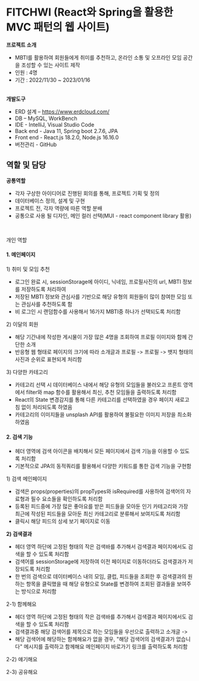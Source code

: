 # FITCHWI (React와 Spring을 활용한 MVC 패턴의 웹 사이트)

<b>프로젝트 소개</b>
    <ul>
        <li>MBTI를 활용하여 회원들에게 취미를 추천하고, 온라인 소통 및 오프라인 모임 공간을 조성할 수 있는 사이트 제작</li>
        <li>인원 : 4명</li>
        <li>기간 : 2022/11/30 ~ 2023/01/16</li>
    </ul>
<br/>
<b>개발도구</b>
    <ul>
        <li>ERD 설계 – https://www.erdcloud.com/</li>
        <li>DB – MySQL, WorkBench</li>
        <li>IDE - IntelliJ, Visual Studio Code</li>
        <li>Back end - Java 11, Spring boot 2.7.6, JPA</li>
        <li>Front end - React.js 18.2.0, Node.js 16.16.0</li>
        <li>버전관리 - GitHub</li>
    </ul>

<h2>역할 및 담당</h2>

<b>공통역할</b>

<ul>
 <li>각자 구상한 아이디어로 진행된 회의를 통해, 프로젝트 기획 및 정의</li>
 <li>데이터베이스 정의, 설계 및 구현</li>
 <li>프로젝트 전, 각자 역량에 따른 역할 분배</li>
 <li>공통으로 사용 될 디자인, 메인 컬러 선택(MUI - react component library 활용)</li>
</ul>
<br/>
<p>개인 역할</p>

<h4>1. 메인페이지</h4>

 <p>1) 취미 및 모임 추천</p>
 
<ul>
    <li>로그인 완료 시, sessionStorage에 아이디, 닉네임, 프로필사진의 url, MBTI 정보를 저장하도록 처리하여</li>
    <li>저장된 MBTI 정보와 관심사를 기반으로 해당 유형의 회원들이 많이 참여한 모임 또는 관심사를 추천하도록 함</li>
    <li>비 로그인 시 랜덤함수를 사용해서 16가지 MBTI중 하나가 선택되도록 처리함</li>
</ul>

 <o>2) 이달의 회원</o>
 
<ul>
    <li>해당 기간내에 작성한 게시물이 가장 많은 4명을 조회하여 프로필 이미지와 함께 간단한 소개</li>
    <li>반응형 웹 형태로 페이지의 크기에 따라 소개글과 프로필 -> 프로필 -> 뱃지 형태의 사진과 순위로 표현되게 처리함</li>
</ul>

<p>3) 다양한 카테고리</p>

<ul>
    <li>카테고리 선택 시 데이터베이스 내에서 해당 유형의 모임들을 불러오고 프론트 영역에서 filter와 map 함수를 활용해서 최신, 추천 모임들을 출력하도록 처리함</li>
    <li>React의 State 변경감지를 통해 다른 카테고리를 선택하였을 경우 페이지 새로고침 없이 처리되도록 하였음</li>
    <li>카테고리의 이미지들을 unsplash API를 활용하여 불필요한 이미지 저장을 최소화하였음</li>
</ul>

<h4>2. 검색 기능</h4>

<ul>
    <li>헤더 영역에 검색 아이콘을 배치해서 모든 페이지에서 검색 기능을 이용할 수 있도록 처리함</li>
    <li>기본적으로 JPA의 동적쿼리를 활용해서 다양한 키워드를 통한 검색 기능을 구현함</li>
</ul>

<p>1) 검색 메인페이지</p>
<ul>
    <li>검색은 props(properties)의 propTypes와 isRequired를 사용하여 검색어의 자료형과 필수 요소들을 확인하도록 처리함</li>
    <li>등록된 피드중에 가장 많은 좋아요를 받은 피드들을 모아둔 인기 카테고리와 가장 최근에 작성된 피드들을 모아둔 최신 카테고리로 분류해서 보여지도록 처리함</li>
    <li>클릭시 해당 피드의 상세 보기 페이지로 이동</li>
</ul>

<b>2) 검색결과</b>

<ul>
    <li>헤더 영역 하단에 고정된 형태의 작은 검색바를 추가해서 검색결과 페이지에서도 검색을 할 수 있도록 처리함</li>
    <li>검색어를 sessionStorage에 저장하여 이전 페이지로 이동하더라도 검색결과가 저장되도록 처리함</li>
    <li>한 번의 검색으로 데이터베이스 내의 모임, 클럽, 피드들을 조회한 후 검색결과의 원하는 항목을 클릭했을 때 해당 유형으로 State를 변경하여 조회된 결과들을 보여주는 방식으로 처리함</li>
</ul>

<p>2-1) 함께해요</p>

<ul>
    <li>헤더 영역 하단에 고정된 형태의 작은 검색바를 추가해서 검색결과 페이지에서도 검색을 할 수 있도록 처리함</li>
    <li>검색결과중 해당 검색어를 제목으로 하는 모임들을 우선으로 출력하고 소개글 -> </li>
    <li>해당 검색어에 해당하는 함께해요가 없을 경우, "해당 검색어의 검색결과가 없습니다" 메시지를 출력하고 함께해요 메인페이지 바로가기 링크를 출력하도록 처리함</li>
</ul>

<p>2-2) 얘기해요</p>

<p>2-3) 공유해요</p>
